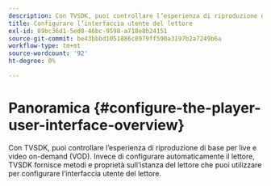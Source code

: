 ```yaml
---
description: Con TVSDK, puoi controllare l’esperienza di riproduzione di base per live e video on-demand (VOD). Invece di configurare automaticamente il lettore, TVSDK fornisce metodi e proprietà sull’istanza del lettore che puoi utilizzare per configurare l’interfaccia utente del lettore.
title: Configurare l’interfaccia utente del lettore
exl-id: 89bc36d1-5ed8-46bc-9598-a718e8b24151
source-git-commit: be43bbbd1051886c8979ff590a3197b2a7249b6a
workflow-type: tm+mt
source-wordcount: '92'
ht-degree: 0%

---
```


# Panoramica {#configure-the-player-user-interface-overview}

Con TVSDK, puoi controllare l’esperienza di riproduzione di base per live e video on-demand (VOD). Invece di configurare automaticamente il lettore, TVSDK fornisce metodi e proprietà sull’istanza del lettore che puoi utilizzare per configurare l’interfaccia utente del lettore.
